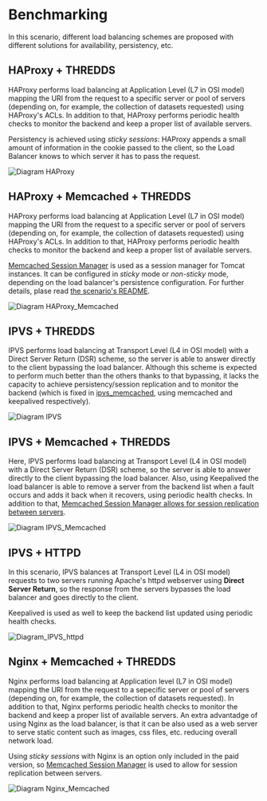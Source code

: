 # Benchmarking #

In this scenario, different load balancing schemes are proposed with different solutions for availability, persistency, etc.

## HAProxy + THREDDS ##
HAProxy performs load balancing at Application Level (L7 in OSI model) mapping the URI from the request to a specific server or pool of servers (depending on, for example, the collection of datasets
requested) using HAProxy's ACLs. In addition to that, HAProxy performs periodic health checks to monitor the backend and keep a proper list of available servers.

Persistency is achieved using _sticky sessions_: HAProxy appends a small amount of information in the cookie passed to the client, so the Load Balancer knows to which server it has to pass the request.

![Diagram HAProxy](./haproxy_thredds/haproxy_diagram.png)

## HAProxy + Memcached + THREDDS ##
HAProxy performs load balancing at Application Level (L7 in OSI model) mapping the URI from the request to a specific server or pool of servers (depending on, for example, the collection of datasets
requested) using HAProxy's ACLs. In addition to that, HAProxy performs periodic health checks to monitor the backend and keep a proper list of available servers.

[Memcached Session Manager](https://github.com/magro/memcached-session-manager) is used as a session manager for Tomcat instances. It can be configured in _sticky_ mode or _non-sticky_ mode, depending on the load balancer's persistence configuration. For further details,
plase read [the scenario's README](haproxy_memcached_thredds/README.md).

![Diagram HAProxy_Memcached](./haproxy_memcached_thredds/haproxy_memcached_diagram.png)


## IPVS + THREDDS ##
IPVS performs load balancing at Transport Level (L4 in OSI model) with a Direct Server Return (DSR) scheme, so the server is able to answer directly to the client bypassing the load balancer. Although this 
scheme is expected to perform much better than the others thanks to that bypassing, it lacks the capacity to achieve persistency/session replication and to monitor the backend (which is fixed in 
[ipvs_memcached](./ipvs_memcached), using memcached and keepalived respectively).


![Diagram IPVS](./ipvs_thredds/ipvs_diagram.png)

## IPVS + Memcached + THREDDS ##
Here, IPVS performs load balancing at Transport Level (L4 in OSI model) with a Direct Server Return (DSR) scheme, so the server is able to answer directly to the client bypassing the load balancer. Also,
using Keepalived the load balancer is able to remove a server from the backend list when a fault occurs and adds it back when it recovers, using periodic health checks. In addition to that, [Memcached Session Manager allows 
for session replication between servers](https://github.com/magro/memcached-session-manager).

![Diagram IPVS_Memcached](./ipvs_memcached_thredds/ipvs_memcached_diagram.png)

## IPVS + HTTPD ##
In this scenario, IPVS balances at Transport Level (L4 in OSI model) requests to two servers running Apache's httpd webserver using __Direct Server Return__, so the response from the servers bypasses 
the load balancer and goes directly to the client.

Keepalived is used as well to keep the backend list updated using periodic health checks.

![Diagram_IPVS_httpd](./ipvs_httpd/ipvs_httpd_diagram.png)

## Nginx + Memcached + THREDDS ##
Nginx performs load balancing at Application level (L7 in OSI model) mapping the URI from the request to a sepecific server or pool of servers (depending on, for example, the collection of datasets
requested). In addition to that, Nginx performs periodic health checks to monitor the backend and keep a proper list of available servers. An extra advantadge of using Nginx as the load balancer, is that
it can be also used as a web server to serve static content such as images, css files, etc. reducing overall network load.

Using _sticky sessions_ with Nginx is an option only included in the paid version, so [Memcached Session Manager](https://github.com/magro/memcached-session-manager) is used to allow for session replication between servers.

![Diagram Nginx_Memcached](./nginx_memcached_thredds/nginx_memcached_diagram.png)

